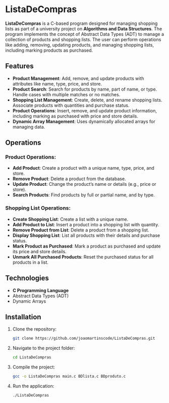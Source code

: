# ListaDeCompras

**ListaDeCompras** is a C-based program designed for managing shopping lists as part of a university project on **Algorithms and Data Structures**. The program implements the concept of Abstract Data Types (ADT) to manage a collection of products and shopping lists. The user can perform operations like adding, removing, updating products, and managing shopping lists, including marking products as purchased.

## Features

- **Product Management**: Add, remove, and update products with attributes like name, type, price, and store.
- **Product Search**: Search for products by name, part of name, or type. Handle cases with multiple matches or no matches.
- **Shopping List Management**: Create, delete, and rename shopping lists. Associate products with quantities and purchase status.
- **Product Operations**: Insert, remove, and update product information, including marking as purchased with price and store details.
- **Dynamic Array Management**: Uses dynamically allocated arrays for managing data.

## Operations

### Product Operations:
- **Add Product**: Create a product with a unique name, type, price, and store.
- **Remove Product**: Delete a product from the database.
- **Update Product**: Change the product’s name or details (e.g., price or store).
- **Search Products**: Find products by full or partial name, and by type.
  
### Shopping List Operations:
- **Create Shopping List**: Create a list with a unique name.
- **Add Product to List**: Insert a product into a shopping list with quantity.
- **Remove Product from List**: Delete a product from a shopping list.
- **Display Shopping List**: List all products with their details and purchase status.
- **Mark Product as Purchased**: Mark a product as purchased and update its price and store details.
- **Unmark All Purchased Products**: Reset the purchased status for all products in a list.

## Technologies

- **C Programming Language**
- Abstract Data Types (ADT)
- Dynamic Arrays

## Installation

1. Clone the repository:
   ```bash
   git clone https://github.com/joaomartinscode/ListaDeCompras.git
   ```

2. Navigate to the project folder:
   ```bash
   cd ListaDeCompras
   ```

3. Compile the project:
   ```bash
   gcc -o ListaDeCompras main.c BDlista.c BDproduto.c
   ```

4. Run the application:
   ```bash
   ./ListaDeCompras
   ```
